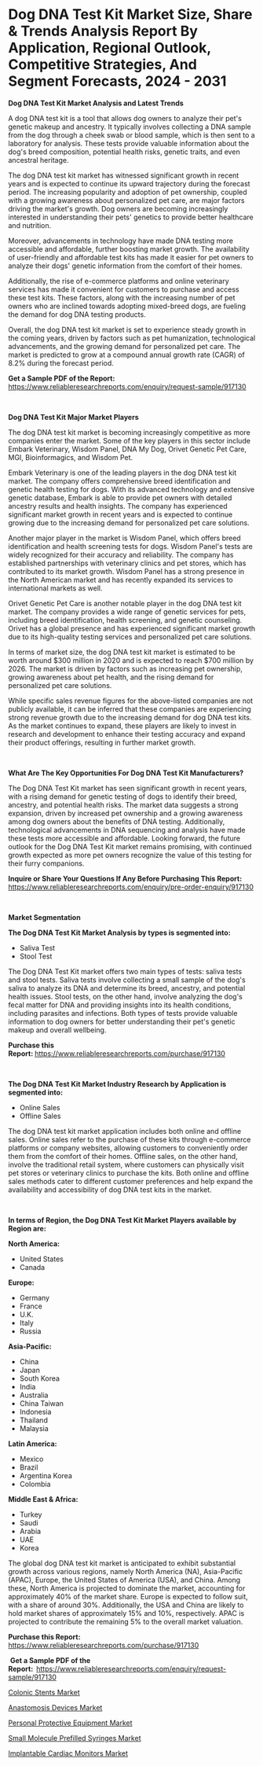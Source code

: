 <p><h1>Dog DNA Test Kit Market Size, Share & Trends Analysis Report By Application, Regional Outlook, Competitive Strategies, And Segment Forecasts, 2024 - 2031</h1></p><p><strong>Dog DNA Test Kit Market Analysis and Latest Trends</strong></p>
<p><p>A dog DNA test kit is a tool that allows dog owners to analyze their pet's genetic makeup and ancestry. It typically involves collecting a DNA sample from the dog through a cheek swab or blood sample, which is then sent to a laboratory for analysis. These tests provide valuable information about the dog's breed composition, potential health risks, genetic traits, and even ancestral heritage.</p><p>The dog DNA test kit market has witnessed significant growth in recent years and is expected to continue its upward trajectory during the forecast period. The increasing popularity and adoption of pet ownership, coupled with a growing awareness about personalized pet care, are major factors driving the market's growth. Dog owners are becoming increasingly interested in understanding their pets' genetics to provide better healthcare and nutrition.</p><p>Moreover, advancements in technology have made DNA testing more accessible and affordable, further boosting market growth. The availability of user-friendly and affordable test kits has made it easier for pet owners to analyze their dogs' genetic information from the comfort of their homes.</p><p>Additionally, the rise of e-commerce platforms and online veterinary services has made it convenient for customers to purchase and access these test kits. These factors, along with the increasing number of pet owners who are inclined towards adopting mixed-breed dogs, are fueling the demand for dog DNA testing products.</p><p>Overall, the dog DNA test kit market is set to experience steady growth in the coming years, driven by factors such as pet humanization, technological advancements, and the growing demand for personalized pet care. The market is predicted to grow at a compound annual growth rate (CAGR) of 8.2% during the forecast period.</p></p>
<p><strong>Get a Sample PDF of the Report:&nbsp;</strong> <a href="https://www.reliableresearchreports.com/enquiry/request-sample/917130">https://www.reliableresearchreports.com/enquiry/request-sample/917130</a></p>
<p>&nbsp;</p>
<p><strong>Dog DNA Test Kit Major Market Players</strong></p>
<p><p>The dog DNA test kit market is becoming increasingly competitive as more companies enter the market. Some of the key players in this sector include Embark Veterinary, Wisdom Panel, DNA My Dog, Orivet Genetic Pet Care, MGI, Bioinformagics, and Wisdom Pet.</p><p>Embark Veterinary is one of the leading players in the dog DNA test kit market. The company offers comprehensive breed identification and genetic health testing for dogs. With its advanced technology and extensive genetic database, Embark is able to provide pet owners with detailed ancestry results and health insights. The company has experienced significant market growth in recent years and is expected to continue growing due to the increasing demand for personalized pet care solutions.</p><p>Another major player in the market is Wisdom Panel, which offers breed identification and health screening tests for dogs. Wisdom Panel's tests are widely recognized for their accuracy and reliability. The company has established partnerships with veterinary clinics and pet stores, which has contributed to its market growth. Wisdom Panel has a strong presence in the North American market and has recently expanded its services to international markets as well.</p><p>Orivet Genetic Pet Care is another notable player in the dog DNA test kit market. The company provides a wide range of genetic services for pets, including breed identification, health screening, and genetic counseling. Orivet has a global presence and has experienced significant market growth due to its high-quality testing services and personalized pet care solutions.</p><p>In terms of market size, the dog DNA test kit market is estimated to be worth around $300 million in 2020 and is expected to reach $700 million by 2026. The market is driven by factors such as increasing pet ownership, growing awareness about pet health, and the rising demand for personalized pet care solutions.</p><p>While specific sales revenue figures for the above-listed companies are not publicly available, it can be inferred that these companies are experiencing strong revenue growth due to the increasing demand for dog DNA test kits. As the market continues to expand, these players are likely to invest in research and development to enhance their testing accuracy and expand their product offerings, resulting in further market growth.</p></p>
<p>&nbsp;</p>
<p><strong>What Are The Key Opportunities For Dog DNA Test Kit Manufacturers?</strong></p>
<p><p>The Dog DNA Test Kit market has seen significant growth in recent years, with a rising demand for genetic testing of dogs to identify their breed, ancestry, and potential health risks. The market data suggests a strong expansion, driven by increased pet ownership and a growing awareness among dog owners about the benefits of DNA testing. Additionally, technological advancements in DNA sequencing and analysis have made these tests more accessible and affordable. Looking forward, the future outlook for the Dog DNA Test Kit market remains promising, with continued growth expected as more pet owners recognize the value of this testing for their furry companions.</p></p>
<p><strong>Inquire or Share Your Questions If Any Before Purchasing This Report:</strong> <a href="https://www.reliableresearchreports.com/enquiry/pre-order-enquiry/917130">https://www.reliableresearchreports.com/enquiry/pre-order-enquiry/917130</a></p>
<p>&nbsp;</p>
<p><strong>Market Segmentation</strong></p>
<p><strong>The Dog DNA Test Kit Market Analysis by types is segmented into:</strong></p>
<p><ul><li>Saliva Test</li><li>Stool Test</li></ul></p>
<p><p>The Dog DNA Test Kit market offers two main types of tests: saliva tests and stool tests. Saliva tests involve collecting a small sample of the dog's saliva to analyze its DNA and determine its breed, ancestry, and potential health issues. Stool tests, on the other hand, involve analyzing the dog's fecal matter for DNA and providing insights into its health conditions, including parasites and infections. Both types of tests provide valuable information to dog owners for better understanding their pet's genetic makeup and overall wellbeing.</p></p>
<p><strong>Purchase this Report:&nbsp;</strong><a href="https://www.reliableresearchreports.com/purchase/917130">https://www.reliableresearchreports.com/purchase/917130</a></p>
<p>&nbsp;</p>
<p><strong>The Dog DNA Test Kit Market Industry Research by Application is segmented into:</strong></p>
<p><ul><li>Online Sales</li><li>Offline Sales</li></ul></p>
<p><p>The dog DNA test kit market application includes both online and offline sales. Online sales refer to the purchase of these kits through e-commerce platforms or company websites, allowing customers to conveniently order them from the comfort of their homes. Offline sales, on the other hand, involve the traditional retail system, where customers can physically visit pet stores or veterinary clinics to purchase the kits. Both online and offline sales methods cater to different customer preferences and help expand the availability and accessibility of dog DNA test kits in the market.</p></p>
<p>&nbsp;</p>
<p><strong>In terms of Region, the Dog DNA Test Kit Market Players available by Region are:</strong></p>
<p>
    <p> <strong> North America: </strong>
        <ul>
            <li>United States</li>
            <li>Canada</li>
        </ul>
        </p> 
    <p> <strong> Europe: </strong>
        <ul>
            <li>Germany</li>
            <li>France</li>
            <li>U.K.</li>
            <li>Italy</li>
            <li>Russia</li>
        </ul>
        </p> 
    <p> <strong> Asia-Pacific: </strong>
        <ul>
            <li>China</li>
            <li>Japan</li>
            <li>South Korea</li>
            <li>India</li>
            <li>Australia</li>
            <li>China Taiwan</li>
            <li>Indonesia</li>
            <li>Thailand</li>
            <li>Malaysia</li>
        </ul>
        </p> 
    <p> <strong> Latin America: </strong>
        <ul>
            <li>Mexico</li>
            <li>Brazil</li>
            <li>Argentina Korea</li>
            <li>Colombia</li>
        </ul>
        </p> 
    <p> <strong> Middle East & Africa: </strong>
        <ul>
            <li>Turkey</li>
            <li>Saudi</li>
            <li>Arabia</li>
            <li>UAE</li>
            <li>Korea</li>
        </ul>
    </p>
    </p>
<p><p>The global dog DNA test kit market is anticipated to exhibit substantial growth across various regions, namely North America (NA), Asia-Pacific (APAC), Europe, the United States of America (USA), and China. Among these, North America is projected to dominate the market, accounting for approximately 40% of the market share. Europe is expected to follow suit, with a share of around 30%. Additionally, the USA and China are likely to hold market shares of approximately 15% and 10%, respectively. APAC is projected to contribute the remaining 5% to the overall market valuation.</p></p>
<p><strong>Purchase this Report: </strong><a href="https://www.reliableresearchreports.com/purchase/917130">https://www.reliableresearchreports.com/purchase/917130</a></p>
<p>&nbsp;<strong>Get a Sample PDF of the Report:&nbsp;&nbsp;</strong><a href="https://www.reliableresearchreports.com/enquiry/request-sample/917130">https://www.reliableresearchreports.com/enquiry/request-sample/917130</a></p>
<p><strong></strong></p>
<p><p><a href="https://github.com/juniordelafrance/Market-Research-Report-List-1/blob/main/colonic-stents-market.md">Colonic Stents Market</a></p><p><a href="https://github.com/yoshih12/Market-Research-Report-List-1/blob/main/anastomosis-devices-market.md">Anastomosis Devices Market</a></p><p><a href="https://github.com/irfadac/Market-Research-Report-List-1/blob/main/personal-protective-equipment-market.md">Personal Protective Equipment Market</a></p><p><a href="https://github.com/guneycigdem35/Market-Research-Report-List-1/blob/main/small-molecule-prefilled-syringes-market.md">Small Molecule Prefilled Syringes Market</a></p><p><a href="https://github.com/mharielmesa/Market-Research-Report-List-1/blob/main/implantable-cardiac-monitors-market.md">Implantable Cardiac Monitors Market</a></p></p>